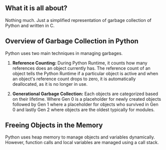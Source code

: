 ## What it is all about? 
Nothing much. Just a simplified representation of garbage collection of Python and written in C.
## Overview of Garbage Collection in Python
Python uses two main techniques in managing garbages.
1. **Reference Counting:** During Python Runtime, it counts how many references does an object currently has.
     The reference count of an object tells the Python Runtime if a particular object is active and when an object's reference count drops to zero, it is automatically deallocated, as it is no longer in use.
   
2. **Generational Garbage Collection:** Each objects are categorized based on their lifetime. Where Gen 0 is a placeholder for newly created objects followed by Gen 1 where a placeholder for objects who survived in Gen 0 and lastly Gen 2 where objects are the oldest typically for modules.
## Freeing Objects in the Memory
Python uses heap memory to manage objects and variables dynamically. However, function calls and local variables are managed using a call stack. 
